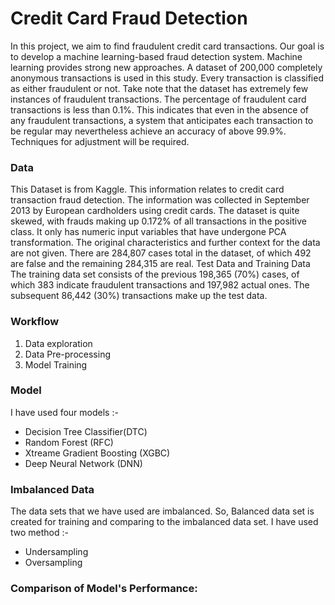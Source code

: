 # Credit Card Fraud Detection

In this project, we aim to find fraudulent credit card transactions. Our goal is to develop a machine learning-based fraud detection system. 
Machine learning provides strong new approaches. A dataset of 200,000 completely anonymous transactions is used in this study. 
Every transaction is classified as either fraudulent or not. Take note that the dataset has extremely few instances of fraudulent transactions.
The percentage of fraudulent card transactions is less than 0.1%. This indicates that even in the absence of any fraudulent transactions,
a system that anticipates each transaction to be regular may nevertheless achieve an accuracy of above 99.9%. Techniques for adjustment will be required.

### Data
This Dataset is from Kaggle. This information relates to credit card transaction fraud detection. 
The information was collected in September 2013 by European cardholders using credit cards. The dataset is quite skewed, with frauds making up 0.172% of all transactions 
in the positive class. It only has numeric input variables that have undergone PCA transformation. The original characteristics and further context for the data are not given. 
There are 284,807 cases total in the dataset, of which 492 are false and the remaining 284,315 are real. Test Data and Training Data The training data set consists of 
the previous 198,365 (70%) cases, of which 383 indicate fraudulent transactions and 197,982 actual ones. 
The subsequent 86,442 (30%) transactions make up the test data.

### Workflow
1. Data exploration
2. Data Pre-processing
3. Model Training 

### Model 
I have used four models :-
* Decision Tree Classifier(DTC)
* Random Forest (RFC)
* Xtreame Gradient Boosting (XGBC)
* Deep Neural Network (DNN)

### Imbalanced Data
The data sets that we have used are imbalanced. So, Balanced data set is created for training and comparing to the imbalanced data set.
I have used two method :-
* Undersampling
* Oversampling

### Comparison of Model's Performance:
